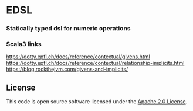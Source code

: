 # EDSL #

### Statically typed dsl for numeric operations


### Scala3 links 

https://dotty.epfl.ch/docs/reference/contextual/givens.html
https://dotty.epfl.ch/docs/reference/contextual/relationship-implicits.html
https://blog.rockthejvm.com/givens-and-implicits/



## License

This code is open source software licensed under the [Apache 2.0 License](http://www.apache.org/licenses/LICENSE-2.0.html).
